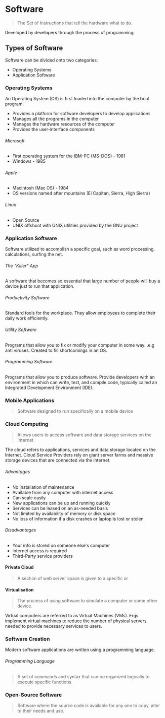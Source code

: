 # Software

> The Set of Instructions that tell the hardware what to do.

Developed by developers through the process of programming.

## Types of Software

Software can be divided onto two categories:

-   Operating Systems
-   Application Software

### Operating Systems

An Operating System (OS) is first loaded into the computer by the boot program.

-   Provides a platform for software developers to develop applications
-   Manages all the programs in the computer
-   Manages the hardware resources of the computer
-   Provides the user-interface components

###### Microsoft

-   First operating system for the IBM-PC (MS-DOS) - 1981
-   Windows - 1985

###### Apple

-   Macintosh (Mac OS) - 1984
-   OS versions named after mountains (El Capitan, Sierra, High Sierra)

###### Linux

-   Open Source
-   UNIX offshoot with UNIX utilities provided by the GNU project

### Application Software

Software utilized to accomplish a specific goal, such as word processing, calculations, surfing the net.

###### The "Killer" App

A software that becomes so essential that large number of people will buy a device just to run that application.

###### Productivity Software

Standard tools for the workplace. They allow employees to complete their daily work efficiently.

###### Utility Software

Programs that allow you to fix or modify your computer in some way. .e.g anti viruses. Created to fill shortcomings in an OS.

###### Programming Software

Programs that allow you to produce software. Provide developers with an environment in which can write, test, and compile code, typically called an Integrated Development Environment (IDE).

### Mobile Applications

> Software designed to run specifically on a mobile device

### Cloud Computing

> Allows users to access software and data storage services on the Internet

The cloud refers to applications, services and data storage located on the Internet. Cloud Service Providers rely on giant server farms and massive storage devices that are connected via the Internet.

###### Advantages

-   No installation of maintenance
-   Available from any computer with internet access
-   Can scale easily
-   New applications can be up and running quickly
-   Services can be leased on an as-needed basis
-   Not limited by availability of memory or disk space
-   No loss of information if a disk crashes or laptop is lost or stolen

###### Disadvantages

-   Your info is stored on someone else's computer
-   Internet access is required
-   Third-Party service providers

#### Private Cloud

> A section of web server space is given to a specific or

#### Virtualisation

> The process of using software to simulate a computer or some other device.

Virtual computers are referred to as Virtual Machines (VMs). Ergs implement virtual machines to reduce the number of physical servers needed to provide necessary services to users.

### Software Creation

Modern software applications are written using a programming language.

###### Programming Language

> A set of commands and syntax that can be organized logically to execute specific functions.

### Open-Source Software

> Software where the source code is available for any one to copy, alter to their needs and use.
